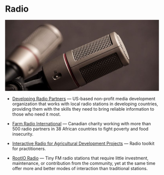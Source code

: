 # Radio

![radio](../images/radio.jpg)

- [Developing Radio Partners](https://www.developingradio.org) — US-based non-profit media development organization that works with local radio stations in developing countries, providing them with the skills they need to bring reliable information to those who need it most.

- [Farm Radio International](http://www.farmradio.org) — Canadian charity working with more than 500 radio partners in 38 African countries to fight poverty and food insecurity.

- [Interactive Radio for Agricultural Development Projects](http://ictforag.org/toolkits/radio) — Radio toolkit for practitioners.

- [RootIO Radio](https://rootio.org) — Tiny FM radio stations that require little investment, maintenance, or contribution from the community, yet at the same time offer more and better modes of interaction than traditional stations.
